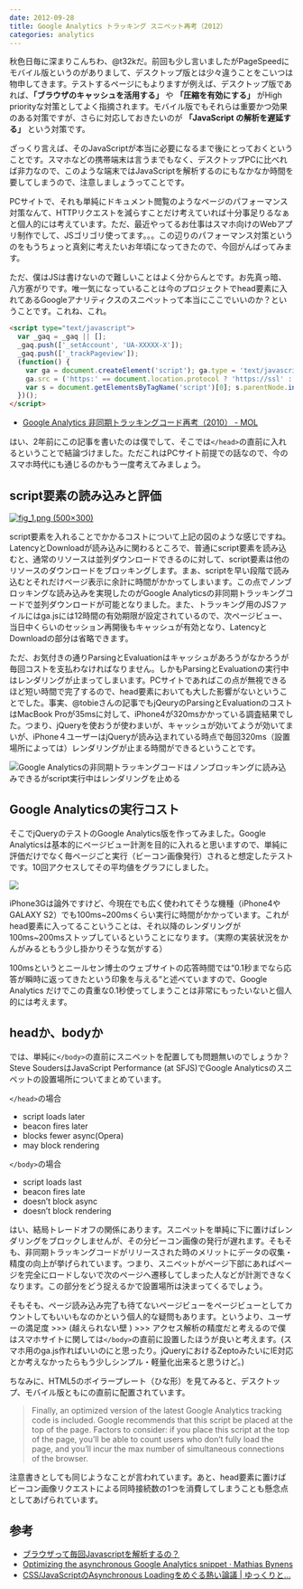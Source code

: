 ```yaml
---
date: 2012-09-28
title: Google Analytics トラッキング スニペット再考（2012）
categories: analytics
---
```



秋色日毎に深まりこんちわ、@t32kだ。前回も少し言いましたがPageSpeedにモバイル版というのがありまして、デスクトップ版とは少々違うことをこいつは物申してきます。テストするページにもよりますが例えば、デスクトップ版であれば、__「ブラウザのキャッシュを活用する」__ や __「圧縮を有効にする」__ がHigh priorityな対策としてよく指摘されます。モバイル版でもそれらは重要かつ効果のある対策ですが、さらに対応しておきたいのが __「JavaScript の解析を遅延する」__ という対策です。

ざっくり言えば、そのJavaScriptが本当に必要になるまで後にとっておくということです。スマホなどの携帯端末は言うまでもなく、デスクトップPCに比べれば非力なので、このような端末ではJavaScriptを解析するのにもなかなか時間を要してしまうので、注意しましょうってことです。

PCサイトで、それも単純にドキュメント閲覧のようなページのパフォーマンス対策なんて、HTTPリクエストを減らすことだけ考えていれば十分事足りるなぁと個人的には考えています。ただ、最近やってるお仕事はスマホ向けのWebアプリ制作でして、JSゴリゴリ使ってます。。。この辺りのパフォーマンス対策というのをもうちょっと真剣に考えたいお年頃になってきたので、今回がんばってみます。

ただ、僕はJSは書けないので難しいことはよく分からんとです。お先真っ暗、八方塞がりです。唯一気になっていることは今のプロジェクトでhead要素に入れてあるGoogleアナリティクスのスニペットって本当にここでいいのか？ということです。これね、これ。

```html
<script type="text/javascript">
  var _gaq = _gaq || [];
  _gaq.push(['_setAccount', 'UA-XXXXX-X']);
  _gaq.push(['_trackPageview']);
  (function() {
    var ga = document.createElement('script'); ga.type = 'text/javascript'; ga.async = true;
    ga.src = ('https:' == document.location.protocol ? 'https://ssl' : 'http://www') + '.google-analytics.com/ga.js';
    var s = document.getElementsByTagName('script')[0]; s.parentNode.insertBefore(ga, s);
  })();
</script>
```

+ [Google Analytics 非同期トラッキングコード再考（2010） - MOL](http://t32k.me/mol/log/asynchronous-tracking/)

はい、2年前にこの記事を書いたのは僕でして、そこでは`</head>`の直前に入れるということで結論づけました。ただこれはPCサイト前提での話なので、今のスマホ時代にも通じるのかもう一度考えてみましょう。

## script要素の読み込みと評価

[![fig_1.png (500×300)](http://t32k.me/static/blog/2012/09/fig_1.png)](http://calendar.perfplanet.com/2011/lazy-evaluation-of-commonjs-modules/)

script要素を入れることでかかるコストについて上記の図のような感じですね。LatencyとDownloadが読み込みに関わるところで、普通にscript要素を読み込むと、通常のリソースは並列ダウンロードできるのに対して、script要素は他のリソースのダウンロードをブロッキングします。まぁ、scriptを早い段階で読み込むとそれだけページ表示に余計に時間がかかってしまいます。この点でノンブロッキングな読み込みを実現したのがGoogle Analyticsの非同期トラッキングコードで並列ダウンロードが可能となりました。また、トラッキング用のJSファイルにはga.jsには12時間の有効期限が設定されているので、次ページビュー、当日中くらいのセッション再開後もキャッシュが有効となり、LatencyとDownloadの部分は省略できます。

ただ、お気付きの通りParsingとEvaluationはキャッシュがあろうがなかろうが毎回コストを支払わなければなりません。しかもParsingとEvaluationの実行中はレンダリングが止まってしまいます。PCサイトであればこの点が無視できるほど短い時間で完了するので、head要素においても大した影響がないということでした。事実、@tobieさんの記事でもjQeuryのParsingとEvaluationのコストはMacBook Proが35msに対して、iPhone4が320msかかっている調査結果でした。つまり、jQueryを使おうが使わまいが、キャッシュが効いてようが効いてまいが、iPhone４ユーザーはjQueryが読み込まれている時点で毎回320ms（設置場所によっては）レンダリングが止まる時間ができるということです。

![ Google Analyticsの非同期トラッキングコードはノンブロッキングに読み込みできるがscript実行中はレンダリングを止める](http://t32k.me/static/blog/2012/09/load_scripts_async.png)

## Google Analyticsの実行コスト

そこでjQueryのテストのGoogle Analytics版を作ってみました。Google Analyticsは基本的にページビュー計測を目的に入れると思いますので、単純に評価だけでなく毎ページごと実行（ビーコン画像発行）されると想定したテストです。10回アクセスしてその平均値をグラフにしました。

![](http://t32k.me/static/blog/2012/09/fig2.png)

iPhone3Gは論外ですけど、今現在でも広く使われてそうな機種（iPhone4やGALAXY S2）でも100ms~200msくらい実行に時間がかかっています。これがhead要素に入ってるこということは、それ以降のレンダリングが100ms~200msストップしているということになります。（実際の実装状況をかんがみるともう少し掛かりそうな気がする）

100msというとニールセン博士のウェブサイトの応答時間では“0.1秒までなら応答が瞬時に返ってきたという印象を与える“と述べていますので、Google Analytics だけでこの貴重な0.1秒使ってしまうことは非常にもったいないと個人的には考えます。

## headか、bodyか

では、単純に`</body>`の直前にスニペットを配置しても問題無いのでしょうか？Steve SoudersはJavaScript Performance (at SFJS)でGoogle Analyticsのスニペットの設置場所についてまとめています。

`</head>`の場合

+ script loads later
+ beacon fires later
+ blocks fewer async(Opera)
+ may block rendering

`</body>`の場合

+ script loads last
+ beacon fires late
+ doesn’t block async
+ doesn’t block rendering

はい、結局トレードオフの関係にあります。スニペットを単純に下に置けばレンダリングをブロックしませんが、その分ビーコン画像の発行が遅れます。そもそも、非同期トラッキングコードがリリースされた時のメリットにデータの収集・精度の向上が挙げられています。つまり、スニペットがページ下部にあればページを完全にロードしないで次のページへ遷移してしまった人などが計測できなくなります。この部分をどう捉えるかで設置場所は決まってくるでしょう。

そもそも、ページ読み込み完了も待てないページビューをページビューとしてカウントしてもいいもなのかという個人的な疑問もあります。というより、ユーザーの満足度 >>> (越えられない壁 )  >>> アクセス解析の精度だと考えるので僕はスマホサイトに関しては`</body>`の直前に設置したほうが良いと考えます。(スマホ用のga.js作ればいいのにと思ったり。jQueryにおけるZeptoみたいにIE対応とか考えなかったらもう少しシンプル・軽量化出来ると思うけど。)

ちなみに、HTML5のボイラープレート（ひな形）を見てみると、デスクトップ、モバイル版ともに</body>の直前に配置されています。

> Finally, an optimized version of the latest Google Analytics tracking code is included. Google recommends that this script be placed at the top of the page. Factors to consider: if you place this script at the top of the page, you’ll be able to count users who don’t fully load the page, and you’ll incur the max number of simultaneous connections of the browser.

注意書きとしても同じようなことが言われています。あと、head要素に置けばビーコン画像リクエストによる同時接続数の1つを消費してしまうことも懸念点としてあげられています。

## 参考

+ [ブラウザって毎回Javascriptを解析するの？](http://readhn-jp.blogspot.jp/2012/02/javascript.html)
+ [Optimizing the asynchronous Google Analytics snippet · Mathias Bynens](https://mathiasbynens.be/notes/async-analytics-snippet)
+ [CSS/JavaScriptのAsynchronous Loadingをめぐる熱い論議 | ゆっくりと…](http://tokkono.cute.coocan.jp/blog/slow/index.php/web-technology/non-blocking-asynchronous-loading-of-css-javascript/)



